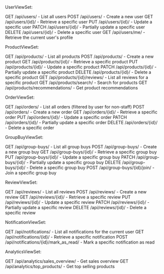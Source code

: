 UserViewSet:

GET /api/users/ - List all users
POST /api/users/ - Create a new user
GET /api/users/{id}/ - Retrieve a specific user
PUT /api/users/{id}/ - Update a specific user
PATCH /api/users/{id}/ - Partially update a specific user
DELETE /api/users/{id}/ - Delete a specific user
GET /api/users/me/ - Retrieve the current user's profile


ProductViewSet:

GET /api/products/ - List all products
POST /api/products/ - Create a new product
GET /api/products/{id}/ - Retrieve a specific product
PUT /api/products/{id}/ - Update a specific product
PATCH /api/products/{id}/ - Partially update a specific product
DELETE /api/products/{id}/ - Delete a specific product
GET /api/products/{id}/reviews/ - List all reviews for a specific product
GET /api/products/search/ - Search for products
GET /api/products/recommendations/ - Get product recommendations


OrderViewSet:

GET /api/orders/ - List all orders (filtered by user for non-staff)
POST /api/orders/ - Create a new order
GET /api/orders/{id}/ - Retrieve a specific order
PUT /api/orders/{id}/ - Update a specific order
PATCH /api/orders/{id}/ - Partially update a specific order
DELETE /api/orders/{id}/ - Delete a specific order


GroupBuyViewSet:

GET /api/group-buys/ - List all group buys
POST /api/group-buys/ - Create a new group buy
GET /api/group-buys/{id}/ - Retrieve a specific group buy
PUT /api/group-buys/{id}/ - Update a specific group buy
PATCH /api/group-buys/{id}/ - Partially update a specific group buy
DELETE /api/group-buys/{id}/ - Delete a specific group buy
POST /api/group-buys/{id}/join/ - Join a specific group buy


ReviewViewSet:

GET /api/reviews/ - List all reviews
POST /api/reviews/ - Create a new review
GET /api/reviews/{id}/ - Retrieve a specific review
PUT /api/reviews/{id}/ - Update a specific review
PATCH /api/reviews/{id}/ - Partially update a specific review
DELETE /api/reviews/{id}/ - Delete a specific review


NotificationViewSet:

GET /api/notifications/ - List all notifications for the current user
GET /api/notifications/{id}/ - Retrieve a specific notification
POST /api/notifications/{id}/mark_as_read/ - Mark a specific notification as read


AnalyticsViewSet:

GET /api/analytics/sales_overview/ - Get sales overview
GET /api/analytics/top_products/ - Get top selling products